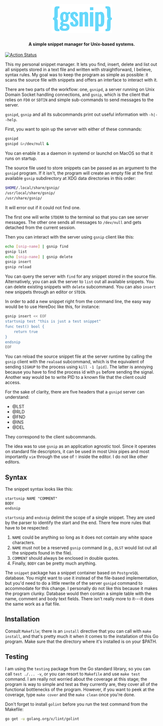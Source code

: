 <h1 align="center">
	<div>
		<img src="https://raw.githubusercontent.com/mdm-code/mdm-code.github.io/main/gsnip_logo.png" alt="logo"/>
	</div>
</h1>

<h4 align="center">A simple snippet manager for Unix-based systems.</h4>

[![Action Status](https://github.com/mdm-code/gsnip/workflows/gsnip%20CI/CD/badge.svg)](https://github.com/mdm-code/gsnip/actions)

This my personal snippet manager. It lets you find, insert, delete and list out
all snippets stored in a text file and written with straightforward, I believe,
syntax rules. My goal was to keep the program as simple as possible: it scans
the source file with snippets and offers an interface to interact with it.

There are two parts of the workflow: one, `gsnipd`, a server running on Unix
Domain Socket handling connections, and `gsnip`, which is the client that
relies on `FD0` or `SDTIN` and simple sub-commands to send messages to the
server.

`gsnipd`, `gsnip` and all its subcommands print out useful information with
`-h|--help`.

First, you want to spin up the server with either of these commands:

```sh
gsnipd
gsnipd &>/dev/null &
```

You can enable it as a daemon in systemd or launchd on MacOS so that it
runs on startup.

The source file used to store snippets can be passed as an argument to the
`gsnipd` program. If it isn't, the program will create an empty file at the
first available `gsnip` subdirectory at XDG data directories in this order:

```sh
$HOME/.local/share/gsnip/
/usr/local/share/gsnip/
/usr/share/gsnip/
```

It will error out if it could not find one.

The first one will write `STDERR` to the terminal so that you can see server
messages. The other one sends all messages to `/dev/null` and gets detached
from the current session.

Then you can interact with the server using `gsnip` client like this:

```sh
echo [snip-name] | gsnip find
gsnip list
echo [snip-name] | gsnip delete
gsnip insert
gsnip reload
```

You can query the server with `find` for any snippet stored in the source file.
Alternatively, you can ask the server to `list` out all available snippets.
You can delete existing snippets with `delete` subcommand. You can also `insert`
new snippets through an editor or `STDIN`.

In order to add a new snippet right from the command line, the easy way would be
to use HereDoc like this, for instance:

```sh
gsnip insert << EOF
startsnip test "this is just a test snippet"
func test() bool {
	return true
}
endsnip
EOF
```

You can reload the source snippet file at the server runtime by calling the
`gsnip` client with the `reaload` subcommand, which is the equivalent of
sending `SIGHUP` to the process using `kill -1 [pid]`. The latter is annoying
because you have to find the process id with `ps` before sending the signal.
Another way would be to write PID to a known file that the client could access.

For the sake of clarity, there are five headers that a `gsnipd` server can
understand:

- @LST
- @RLD
- @FND
- @INS
- @DEL

They correspond to the client subcommands.


The idea was to use `gsnip` as an application agnostic tool. Since it operates
on standard file descriptors, it can be used in most Unix pipes and most
importantly `vim` through the use of `!` inside the editor. I do not like other
editors.


## Syntax

The snippet syntax looks like this:

```
startsnip NAME "COMMENT"
BODY
endsnip
```

`startsnip` and `endsnip` delimit the scope of a single snippet. They are used
by the parser to identify the start and the end. There few more rules that have
to be respected:

1. `NAME` could be anything so long as it does not contain any white space
   characters.
2. `NAME` must not be a reserved `gsnip` command (e.g., `@LST` would list out
   all the snippets found in the file).
3. `COMMENT` should always be enclosed in double quotes.
4. Finally, `BODY` can be pretty much anything.


The `snippet` package has a snippet container based on `PostgreSQL` database.
You might want to use it instead of the file-based implementation, but you'd
need to do a little rewrite of the server `gsnipd` command to accommodate for
this change. I personally do not like this because it makes the program clunky.
Database would then contain a simple table with the name, comment and body text
fields. There isn't really more to it---it does the same work as a flat file.


## Installation

Consult `Makefile`; there is an `install` directive that you can call with
`make install`, and that's pretty much it when it comes to the installation of
this Go program. Make sure that the directory where it's installed is on your
$PATH.


## Testing

I am using the `testing` package from the Go standard library, so you can call
`test ./... -v`, or you can resort to `Makefile` and use `make test` command. I
am really not worried about the coverage at this stage; the program is way to
simple and test as they currently are, they cover all of the functional
bottlenecks of the program. However, if you want to peek at the coverage, type
`make cover` and the `make clean` once you're done.

Don't forget to install `golint` before you run the test command from the 
Makefile:

```sh
go get -u golang.org/x/lint/golint
```
